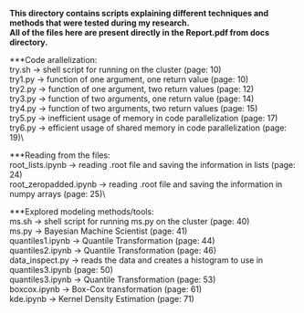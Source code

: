 **This directory contains scripts explaining different techniques and methods that were tested during my research.**\
**All of the files here are present directly in the Report.pdf from docs directory.**

***Code arallelization:\
try.sh -> shell script for running on the cluster (page: 10)\
try1.py -> function of one argument, one return value (page: 10)\
try2.py -> function of one argument, two return values (page: 12)\
try3.py -> function of two arguments, one return value (page: 14)\
try4.py -> function of two arguments, two return values (page: 15)\
try5.py -> inefficient usage of memory in code parallelization (page: 17)\
try6.py -> efficient usage of shared memory in code parallelization (page: 19)\

***Reading from the files:\
root_lists.ipynb -> reading .root file and saving the information in lists (page: 24)\
root_zeropadded.ipynb -> reading .root file and saving the information in numpy arrays (page: 25)\

***Explored modeling methods/tools:\
ms.sh -> shell script for running ms.py on the cluster (page: 40)\
ms.py -> Bayesian Machine Scientist (page: 41)\
quantiles1.ipynb -> Quantile Transformation (page: 44)\
quantiles2.ipynb -> Quantile Transformation (page: 46)\
data_inspect.py -> reads the data and creates a histogram to use in quantiles3.ipynb (page: 50)\
quantiles3.ipynb -> Quantile Transformation (page: 53)\
boxcox.ipynb -> Box-Cox transformation (page: 61)\
kde.ipynb -> Kernel Density Estimation (page: 71)


